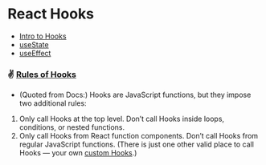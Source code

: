 # React Hooks

- [Intro to Hooks](https://reactjs.org/docs/hooks-intro.html)
- [useState](https://reactjs.org/docs/hooks-state.html)
- [useEffect](https://reactjs.org/docs/hooks-effect.html)

### ✌️ [Rules of Hooks](https://reactjs.org/docs/hooks-rules.html)

 - (Quoted from Docs:) Hooks are JavaScript functions, but they impose two additional rules:

1. Only call Hooks at the top level. Don’t call Hooks inside loops, conditions, or nested functions.
2.  Only call Hooks from React function components. Don’t call Hooks from regular JavaScript functions. (There is just one other valid place to call Hooks — your own [custom Hooks](https://reactjs.org/docs/hooks-custom.html).)